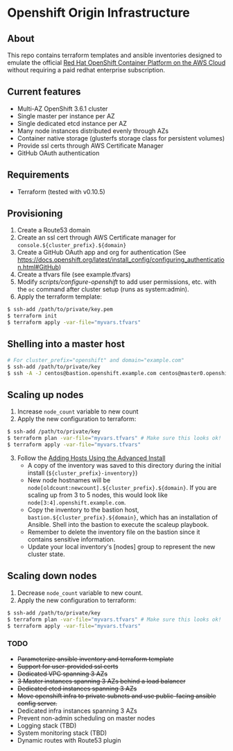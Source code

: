 # Openshift Origin Infrastructure

## About

This repo contains terraform templates and ansible inventories designed to emulate
the official [Red Hat OpenShift Container
Platform on the AWS Cloud](https://s3.amazonaws.com/quickstart-reference/redhat/openshift/latest/doc/red-hat-openshift-on-the-aws-cloud.pdf)
without requiring a paid redhat enterprise subscription.

## Current features

* Multi-AZ OpenShift 3.6.1 cluster
* Single master per instance per AZ 
* Single dedicated etcd instance per AZ
* Many node instances distributed evenly through AZs
* Container native storage (glusterfs storage class for persistent volumes)
* Provide ssl certs through AWS Certificate Manager
* GitHub OAuth authentication

## Requirements

* Terraform (tested with v0.10.5)

## Provisioning

1. Create a Route53 domain
2. Create an ssl cert through AWS Certificate manager for `console.${cluster_prefix}.${domain}`
3. Create a GitHub OAuth app and org for authentication (See https://docs.openshift.org/latest/install_config/configuring_authentication.html#GitHub)
4. Create a tfvars file (see example.tfvars)
5. Modify *scripts/configure-openshift* to add user permissions, etc. with the `oc` command after cluster setup (runs as system:admin). 
6. Apply the terraform template:

```sh
$ ssh-add /path/to/private/key.pem 
$ terraform init 
$ terraform apply -var-file="myvars.tfvars"
```

## Shelling into a master host
```sh
# For cluster_prefix="openshift" and domain="example.com"
$ ssh-add /path/to/private/key
$ ssh -A -J centos@bastion.openshift.example.com centos@master0.openshift.example.com
```

## Scaling up nodes

1. Increase `node_count` variable to new count
2. Apply the new configuration to terraform:
```sh
$ ssh-add /path/to/private/key
$ terraform plan -var-file="myvars.tfvars" # Make sure this looks ok!
$ terraform apply -var-file="myvars.tfvars"
```
3. Follow the [Adding Hosts Using the Advanced Install](https://docs.openshift.com/container-platform/latest/install_config/adding_hosts_to_existing_cluster.html#adding-nodes-advanced)
	* A copy of the inventory was saved to this directory during the initial install (`${cluster_prefix}-inventory}`)
	* New node hostnames will be `node[oldcount:newcount].${cluster_prefix}.${domain}`. If you are scaling up from 3 to 5 nodes, this would look like `node[3:4].openshift.example.com`. 
	* Copy the inventory to the bastion host, `bastion.${cluster_prefix}.${domain}`, which has an installation of Ansible. Shell into the bastion to execute the scaleup playbook. 
	* Remember to delete the inventory file on the bastion since it contains sensitive information. 
	* Update your local inventory's [nodes] group to represent the new cluster state.

## Scaling down nodes
1. Decrease `node_count` variable to new count.
2. Apply the new configuration to terraform:
```sh
$ ssh-add /path/to/private/key
$ terraform plan -var-file="myvars.tfvars" # Make sure this looks ok!
$ terraform apply -var-file="myvars.tfvars"
```

### TODO
* ~~Parameterize ansible inventory and terraform template~~
* ~~Support for user-provided ssl certs~~
* ~~Dedicated VPC spanning 3 AZs~~
* ~~3 Master instances spanning 3 AZs behind a load balancer~~
* ~~Dedicated etcd instances spanning 3 AZs~~
* ~~Move openshift infra to private subnets and use public-facing ansible config server.~~
* Dedicated infra instances spanning 3 AZs
* Prevent non-admin scheduling on master nodes
* Logging stack (TBD)
* System monitoring stack (TBD)
* Dynamic routes with Route53 plugin

